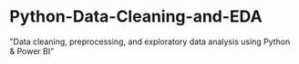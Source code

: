 # Python-Data-Cleaning-and-EDA
"Data cleaning, preprocessing, and exploratory data analysis using Python &amp; Power BI"
